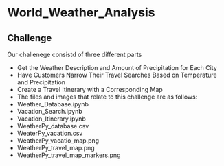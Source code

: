# World_Weather_Analysis

## Challenge 
Our challenege consistd of three different parts
- Get the Weather Description and Amount of Precipitation for Each City
- Have Customers Narrow Their Travel Searches Based on Temperature and Precipitation
- Create a Travel Itinerary with a Corresponding Map
- The files and images that relate to this challenge are as follows:
- Weather_Database.ipynb
- Vacation_Search.ipynb
- Vacation_Itinerary.ipynb
- WeatherPy_database.csv
- WeaterPy_vacation.csv
- WeatherPy_vacatio_map.png
- WeatherPy_travel_map.png
- WeatherPy_travel_map_markers.png
